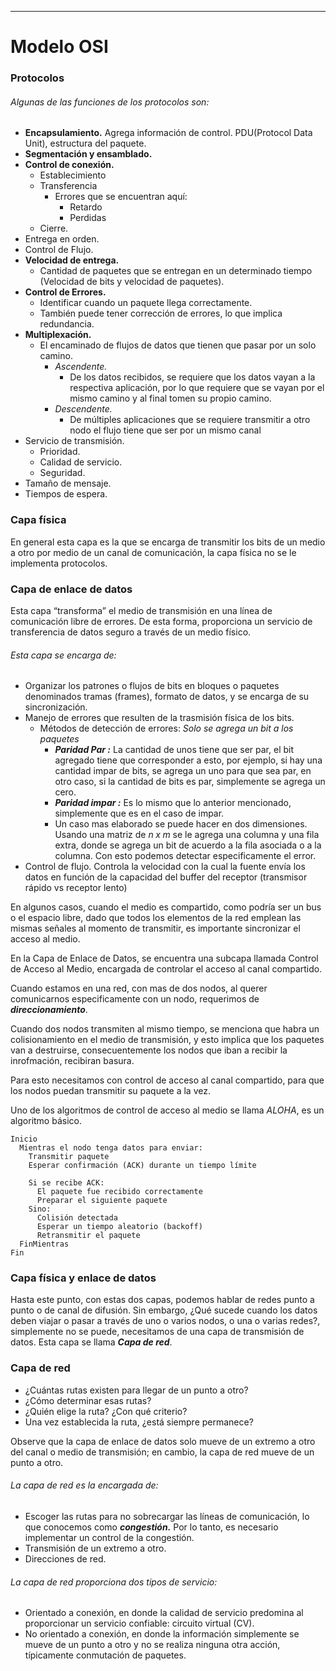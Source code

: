 ___

# Modelo OSI

### Protocolos
###### Algunas de las funciones de los protocolos son:
* **Encapsulamiento.**
  Agrega información de control. PDU(Protocol Data Unit), estructura del paquete.
* **Segmentación y ensamblado.**
* **Control de conexión.** 
	* Establecimiento
	* Transferencia 
		* Errores que se encuentran aquí:
			* Retardo
			* Perdidas
	* Cierre.
* Entrega en orden.
* Control de Flujo.
* **Velocidad de entrega.**
	* Cantidad de paquetes que se entregan en un determinado tiempo (Velocidad de bits y velocidad de paquetes).
* **Control de Errores.**
	* Identificar cuando un paquete llega correctamente.
	* También puede tener corrección de errores, lo que implica redundancia.
* **Multiplexación.** 
	* El encaminado de flujos de datos que tienen que pasar por un solo camino.
		* *Ascendente.*
			* De los datos recibidos, se requiere que los datos vayan a la respectiva aplicación, por lo que requiere que se vayan por el mismo camino y al final tomen su propio camino.
		* *Descendente.*
			* De múltiples aplicaciones que se requiere transmitir a otro nodo el flujo tiene que ser por un mismo canal
* Servicio de transmisión. 
	* Prioridad.
	* Calidad de servicio.
	* Seguridad. 
* Tamaño de mensaje. 
* Tiempos de espera.

### Capa física
En general esta capa es la que se encarga de transmitir los bits de un medio a otro por medio de un canal de comunicación, la capa física no se le implementa protocolos.

### Capa de enlace de datos
Esta capa “transforma” el medio de transmisión en una línea de comunicación libre de errores. De esta forma, proporciona un servicio de transferencia de datos seguro a través de un medio físico.

###### Esta capa se encarga de:
* Organizar los patrones o flujos de bits en bloques o paquetes denominados tramas (frames), formato de datos, y se encarga de su sincronización.
* Manejo de errores que resulten de la trasmisión física de los bits.
	* Métodos de detección de errores:
	  *Solo se agrega un bit a los paquetes*
		* ***Paridad Par :***
		  La cantidad de unos tiene que ser par, el bit agregado tiene que corresponder a esto, por ejemplo, si hay una cantidad impar de bits, se agrega un uno para que sea par, en otro caso, si la cantidad de bits es par, simplemente se agrega un cero.
		* ***Paridad impar :***
		  Es lo mismo que lo anterior mencionado, simplemente que es en el caso de impar.
		* Un caso mas elaborado se puede hacer en dos dimensiones.
		  Usando una matriz de $n \;x\; m$ se le agrega una columna y una fila extra, donde se agrega un bit de acuerdo a la fila asociada o a la columna. Con esto podemos detectar especificamente el error.
* Control de flujo. Controla la velocidad con la cual la fuente envía los datos en función de la capacidad del buffer del receptor (transmisor rápido vs receptor lento)

En algunos casos, cuando el medio es compartido, como podría ser un bus o el espacio libre, dado que todos los elementos de la red emplean las mismas señales al momento de transmitir, es importante sincronizar el acceso al medio. 

En la Capa de Enlace de Datos, se encuentra una subcapa llamada Control de Acceso al Medio, encargada de controlar el acceso al canal compartido.

Cuando estamos en una red, con mas de dos nodos, al querer comunicarnos especificamente con un nodo, requerimos de ***direccionamiento***.

Cuando dos nodos transmiten al mismo tiempo, se menciona que habra un colisionamiento en el medio de transmisión, y esto implica que los paquetes van a destruirse, consecuentemente los nodos que iban a recibir la inrofmación, recibiran basura.

Para esto necesitamos con control de acceso al canal compartido, para que los nodos puedan transmitir su paquete a la vez.

Uno de los algoritmos de control de acceso al medio se llama *ALOHA*, es un algoritmo básico.

```console
Inicio
  Mientras el nodo tenga datos para enviar:
    Transmitir paquete
    Esperar confirmación (ACK) durante un tiempo límite

    Si se recibe ACK:
      El paquete fue recibido correctamente
      Preparar el siguiente paquete
    Sino:
      Colisión detectada
      Esperar un tiempo aleatorio (backoff)
      Retransmitir el paquete
  FinMientras
Fin
```

### Capa física y enlace de datos
Hasta este punto, con estas dos capas, podemos hablar de redes punto a punto o de canal de difusión. Sin embargo, ¿Qué sucede cuando los datos deben viajar o pasar a través de uno o varios nodos, o una o varias redes?, simplemente no se puede, necesitamos de una capa de transmisión de datos. Esta capa se llama ***Capa de red***.

### Capa de red
* ¿Cuántas rutas existen para llegar de un punto a otro?
* ¿Cómo determinar esas rutas?
* ¿Quién elige la ruta? ¿Con qué criterio?
* Una vez establecida la ruta, ¿está siempre permanece? 

Observe que la capa de enlace de datos solo mueve de un extremo a otro del canal o medio de transmisión; en cambio, la capa de red mueve de un punto a otro.
###### La capa de red es la encargada de: 
* Escoger las rutas para no sobrecargar las líneas de comunicación, lo que conocemos como ***congestión.*** Por lo tanto, es necesario implementar un control de la congestión.
* Transmisión de un extremo a otro.
* Direcciones de red.
###### La capa de red proporciona dos tipos de servicio:
* Orientado a conexión, en donde la calidad de servicio predomina al proporcionar un servicio confiable: circuito virtual (CV).
* No orientado a conexión, en donde la información simplemente se mueve de un punto a otro y no se realiza ninguna otra acción, típicamente conmutación de paquetes.